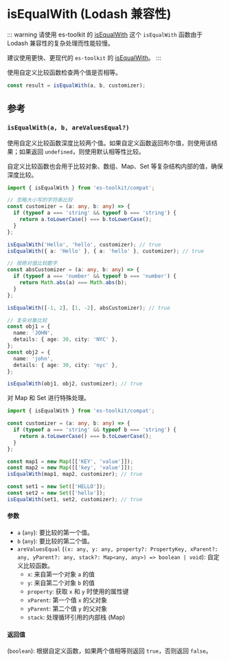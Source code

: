# isEqualWith (Lodash 兼容性)

::: warning 请使用 es-toolkit 的 [isEqualWith](../../predicate/isEqualWith.md)
这个 `isEqualWith` 函数由于 Lodash 兼容性的复杂处理而性能较慢。

建议使用更快、更现代的 `es-toolkit` 的 [isEqualWith](../../predicate/isEqualWith.md)。
:::

使用自定义比较函数检查两个值是否相等。

```typescript
const result = isEqualWith(a, b, customizer);
```

## 参考

### `isEqualWith(a, b, areValuesEqual?)`

使用自定义比较函数深度比较两个值。如果自定义函数返回布尔值，则使用该结果；如果返回 `undefined`，则使用默认相等性比较。

自定义比较函数也会用于比较对象、数组、Map、Set 等复杂结构内部的值，确保深度比较。

```typescript
import { isEqualWith } from 'es-toolkit/compat';

// 忽略大小写的字符串比较
const customizer = (a: any, b: any) => {
  if (typeof a === 'string' && typeof b === 'string') {
    return a.toLowerCase() === b.toLowerCase();
  }
};

isEqualWith('Hello', 'hello', customizer); // true
isEqualWith({ a: 'Hello' }, { a: 'hello' }, customizer); // true

// 按绝对值比较数字
const absCustomizer = (a: any, b: any) => {
  if (typeof a === 'number' && typeof b === 'number') {
    return Math.abs(a) === Math.abs(b);
  }
};

isEqualWith([-1, 2], [1, -2], absCustomizer); // true

// 复杂对象比较
const obj1 = {
  name: 'JOHN',
  details: { age: 30, city: 'NYC' },
};
const obj2 = {
  name: 'john',
  details: { age: 30, city: 'nyc' },
};

isEqualWith(obj1, obj2, customizer); // true
```

对 Map 和 Set 进行特殊处理。

```typescript
import { isEqualWith } from 'es-toolkit/compat';

const customizer = (a: any, b: any) => {
  if (typeof a === 'string' && typeof b === 'string') {
    return a.toLowerCase() === b.toLowerCase();
  }
};

const map1 = new Map([['KEY', 'value']]);
const map2 = new Map([['key', 'value']]);
isEqualWith(map1, map2, customizer); // true

const set1 = new Set(['HELLO']);
const set2 = new Set(['hello']);
isEqualWith(set1, set2, customizer); // true
```

#### 参数

- `a` (`any`): 要比较的第一个值。
- `b` (`any`): 要比较的第二个值。
- `areValuesEqual` (`(x: any, y: any, property?: PropertyKey, xParent?: any, yParent?: any, stack?: Map<any, any>) => boolean | void`): 自定义比较函数。
  - `x`: 来自第一个对象 `a` 的值
  - `y`: 来自第二个对象 `b` 的值
  - `property`: 获取 `x` 和 `y` 时使用的属性键
  - `xParent`: 第一个值 `x` 的父对象
  - `yParent`: 第二个值 `y` 的父对象
  - `stack`: 处理循环引用的内部栈 (Map)

#### 返回值

(`boolean`): 根据自定义函数，如果两个值相等则返回 `true`，否则返回 `false`。